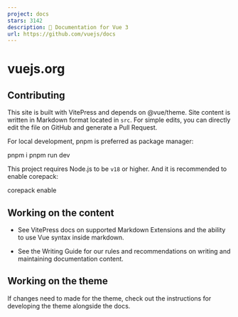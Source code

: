 ```yaml
---
project: docs
stars: 3142
description: 📄 Documentation for Vue 3
url: https://github.com/vuejs/docs
---
```


vuejs.org
=========

Contributing
------------

This site is built with VitePress and depends on @vue/theme. Site content is written in Markdown format located in `src`. For simple edits, you can directly edit the file on GitHub and generate a Pull Request.

For local development, pnpm is preferred as package manager:

pnpm i
pnpm run dev

This project requires Node.js to be `v18` or higher. And it is recommended to enable corepack:

corepack enable

Working on the content
----------------------

-   See VitePress docs on supported Markdown Extensions and the ability to use Vue syntax inside markdown.
    
-   See the Writing Guide for our rules and recommendations on writing and maintaining documentation content.
    

Working on the theme
--------------------

If changes need to made for the theme, check out the instructions for developing the theme alongside the docs.
